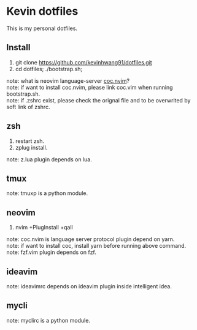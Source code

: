 # Kevin dotfiles
This is my personal dotfiles.

## Install
1. git clone https://github.com/kevinhwang91/dotfiles.git
2. cd dotfiles; ./bootstrap.sh;

note: what is neovim language-server [coc.nvim](https://github.com/neoclide/coc.nvim)?  
note: if want to install coc.nvim, please link coc.vim when running bootstrap.sh.  
note: if .zshrc exist, please check the orignal file and to be overwrited by soft link of zshrc.

## zsh
1. restart zsh.
2. zplug install.

note: z.lua plugin depends on lua.

## tmux
note: tmuxp is a python module.

## neovim
1. nvim +PlugInstall +qall

note: coc.nvim is language server protocol plugin depend on yarn.  
note: if want to install coc, install yarn before running above command.  
note: fzf.vim plugin depends on fzf.

## ideavim
note: ideavimrc depends on ideavim plugin inside intelligent idea.

## mycli
note: myclirc is a python module.

